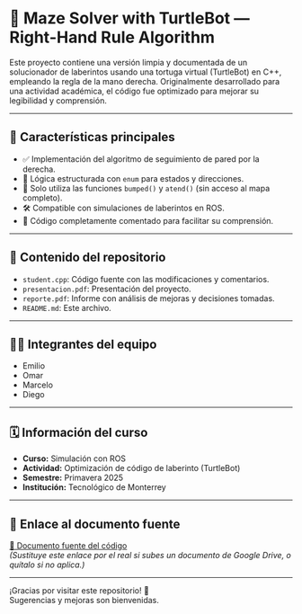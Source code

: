 # 🐢 Maze Solver with TurtleBot — Right-Hand Rule Algorithm

Este proyecto contiene una versión limpia y documentada de un solucionador de laberintos usando una tortuga virtual (TurtleBot) en C++, empleando la regla de la mano derecha. Originalmente desarrollado para una actividad académica, el código fue optimizado para mejorar su legibilidad y comprensión.

---

## 🚀 Características principales

- ✅ Implementación del algoritmo de seguimiento de pared por la derecha.
- 🔄 Lógica estructurada con `enum` para estados y direcciones.
- 👀 Solo utiliza las funciones `bumped()` y `atend()` (sin acceso al mapa completo).
- 🛠️ Compatible con simulaciones de laberintos en ROS.
- 🧠 Código completamente comentado para facilitar su comprensión.

---

## 📁 Contenido del repositorio

- `student.cpp`: Código fuente con las modificaciones y comentarios.
- `presentacion.pdf`: Presentación del proyecto.
- `reporte.pdf`: Informe con análisis de mejoras y decisiones tomadas.
- `README.md`: Este archivo.

---

## 👨‍💻 Integrantes del equipo

- Emilio  
- Omar  
- Marcelo  
- Diego  

---

## 🗓️ Información del curso

- **Curso:** Simulación con ROS  
- **Actividad:** Optimización de código de laberinto (TurtleBot)  
- **Semestre:** Primavera 2025  
- **Institución:** Tecnológico de Monterrey  

---

## 📎 Enlace al documento fuente

[🔗 Documento fuente del código](#)  
_(Sustituye este enlace por el real si subes un documento de Google Drive, o quítalo si no aplica.)_

---

¡Gracias por visitar este repositorio! 🌟  
Sugerencias y mejoras son bienvenidas.
